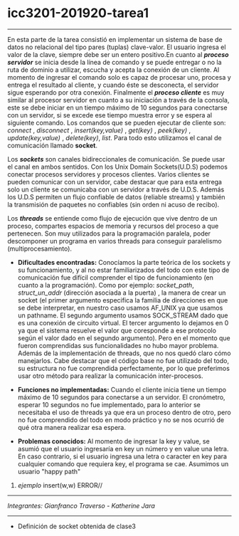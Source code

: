 # icc3201-201920-tarea1

---
En esta parte de la tarea consistió en implementar un sistema de base de datos no relacional del tipo pares (tuplas) clave-valor. El usuario ingresa el valor de la clave, siempre debe ser un entero positivo.En cuanto al  ***proceso servidor*** se inicia desde la línea de comando y se puede entregar o no la ruta de dominio a utilizar, escucha y acepta la conexión de un cliente. Al momento de ingresar el comando solo es capaz de procesar uno, procesa y entrega el resultado al cliente, y cuando éste se desconecta, el servidor  sigue esperando por otra conexión. Finalmente el ***proceso cliente*** es muy similar al procesor servidor en cuanto a su iniciación a través de la consola, este se debe iniciar en un tiempo máximo de 10 segundos para conectarse con un servidor, si se excede ese tiempo  muestra error y se espera al siguiente comando. Los comandos que se pueden ejecutar de cliente son: *connect* , *disconnect* , *insert(key,value)* , *get(key)* , *peek(key)* , *update(key,value)* , *delete(key)*, *list*. Para todo esto utilizamos el canal de comunicación llamado **socket**.

Los ***sockets*** son canales bidireccionales de comunicación. Se puede usar el canal en ambos sentidos. Con los Unix Domain Sockets(U.D.S) podemos conectar procesos servidores y procesos clientes. Varios clientes se pueden comunicar con un servidor, cabe destacar que para esta entrega solo un cliente se comunicaba con un servidor a través de U.D.S. Además los U.D.S permiten un flujo confiable de datos (reliable streams) y también la transmisión de paquetes no confiables (sin orden ni acuso de recibo).

Los ***threads*** se entiende como flujo de ejecución que vive dentro de un proceso, compartes espacios de memoria y recursos del proceso a que pertenecen. Son muy utilizados para la programación paralela, poder descomponer un programa en varios threads para conseguir paralelismo (multiprocesamiento).

 * **Dificultades encontradas:** Conocíamos la parte teórica de los sockets y su funcionamiento, y al no estar familiarizados del todo con este tipo de comunicación fue difícil comprender el tipo de funcionamiento (en cuanto a la programación). Como por ejemplo: *socket_path*, *struct_un_addr* (dirección asociada a la puerta) ,  la manera de crear un socket (el primer argumento especifica la familia de direcciones en que se debe interpretar, en nuestro caso usamos AF_UNIX ya que usamos un pathname. El segundo argumento usamos SOCK_STREAM dado que es una conexión de circuito virtual. El tercer argumento lo dejamos en 0 ya que el sistema resuelve el valor que coresponde a ese protocolo según el valor dado en el segundo argumento).  Pero en el momento que fueron comprendidas sus funcionalidades no hubo mayor problema. Además de la implementación de threads, que no nos quedó claro cómo manejarlos.
 Cabe destacar que el código base no fue utilizado del todo, su estructura no fue comprendida perfectamente, por lo que preferimos usar otro método para realizar la comunicación inter-procesos.


* **Funciones no implementadas:** Cuando el cliente inicia tiene un tiempo máximo de 10 segundos para conectarse a un servidor. El cronómetro, esperar 10 segundos no fue implementado, para lo anterior se necesitaba el uso de threads ya que era un proceso dentro de otro, pero no fue comprendido del todo en modo práctico y no se nos ocurrió de qué otra manera realizar esa espera.


* **Problemas conocidos:** Al momento de ingresar la key y value, se asumió que el usuario ingresaría en key un número y en value una letra. En caso contrario, si el usuario ingresa una letra o caracter en key para cualquier  comando que requiera key, el programa se cae. Asumimos un usuario "happy path"
1. *ejemplo* 
           insert(w,w)
            ERROR//
          

---

*Integrantes: Gianfranco Traverso - Katherine Jara*

---
* Definición de socket obtenida de clase3

